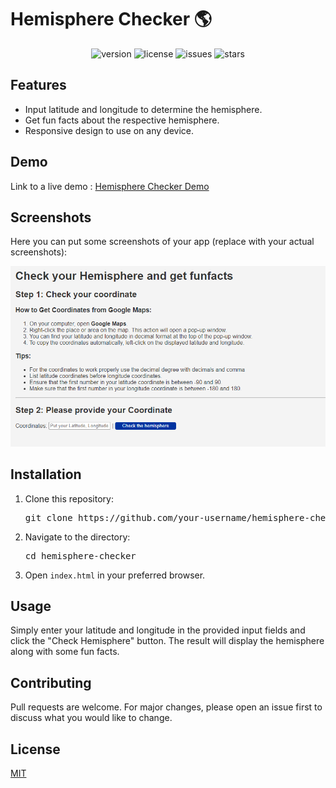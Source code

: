 <h1>Hemisphere Checker 🌎</h1>

<p align="center">
    <img src="https://img.shields.io/badge/version-1.0.0-blue" alt="version">
    <img src="https://img.shields.io/badge/license-MIT-green" alt="license">
    <img src="https://img.shields.io/github/issues/your-username/hemisphere-checker" alt="issues">
    <img src="https://img.shields.io/github/stars/your-username/hemisphere-checker?style=social" alt="stars">
</p>

<h2 id="features">Features</h2>

<ul>
    <li>Input latitude and longitude to determine the hemisphere.</li>
    <li>Get fun facts about the respective hemisphere.</li>
    <li>Responsive design to use on any device.</li>
</ul>

<h2 id="demo">Demo</h2>

<p>Link to a live demo : <a href="https://otopfolio.github.io/HemisphereChecker/">Hemisphere Checker Demo</a></p>

<h2 id="screenshots">Screenshots</h2>

<p>Here you can put some screenshots of your app (replace with your actual screenshots):</p>
<img src="./image.png" alt="Screenshot 1">

<h2 id="installation">Installation</h2>

<ol>
    <li>Clone this repository:</li>
    <pre>git clone https://github.com/your-username/hemisphere-checker.git</pre>
    <li>Navigate to the directory:</li>
    <pre>cd hemisphere-checker</pre>
    <li>Open <code>index.html</code> in your preferred browser.</li>
</ol>

<h2 id="usage">Usage</h2>

<p>Simply enter your latitude and longitude in the provided input fields and click the "Check Hemisphere" button. The result will display the hemisphere along with some fun facts.</p>

<h2 id="contributing">Contributing</h2>

<p>Pull requests are welcome. For major changes, please open an issue first to discuss what you would like to change.</p>

<h2 id="license">License</h2>

<p><a href="https://choosealicense.com/licenses/mit/">MIT</a></p>

